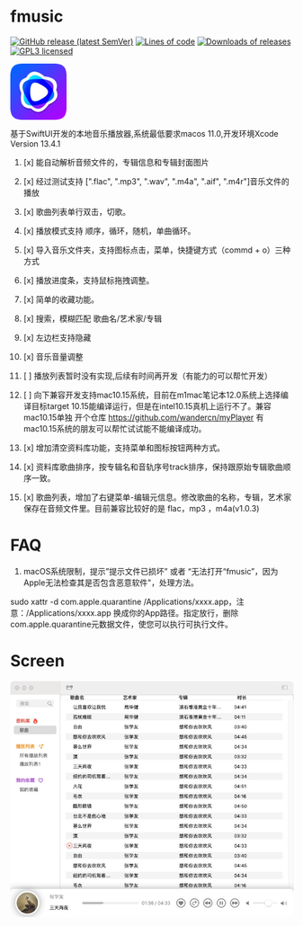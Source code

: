 # fmusic
[![GitHub release (latest SemVer)](https://img.shields.io/github/v/release/wandercn/fmusic?color=peru)](https://github.com/wandercn/fmusic/releases/latest)
[![Lines of code](https://img.shields.io/tokei/lines/github/wandercn/fmusic.svg?color=beige)](#)
[![Downloads of releases](https://img.shields.io/github/downloads/wandercn/fmusic/total.svg?color=lavender)](https://github.com/wandercn/fmusic/releases/latest)
[![GPL3 licensed](https://img.shields.io/github/license/wandercn/fmusic.svg)](./LICENSE)


 <img src="logo/logo.png" width = "100" height = "100" alt="HiPoster" align=center />
 

基于SwiftUI开发的本地音乐播放器,系统最低要求macos 11.0,开发环境Xcode Version 13.4.1 
1. [x] 能自动解析音频文件的，专辑信息和专辑封面图片
2. [x] 经过测试支持 [".flac", ".mp3", ".wav", ".m4a", ".aif", ".m4r"]音乐文件的播放
3. [x] 歌曲列表单行双击，切歌。
4. [x] 播放模式支持 顺序，循环，随机，单曲循环。
5. [x] 导入音乐文件夹，支持图标点击，菜单，快捷键方式（commd + o）三种方式
6. [x] 播放进度条，支持鼠标拖拽调整。
7. [x] 简单的收藏功能。
8. [x] 搜索，模糊匹配 歌曲名/艺术家/专辑
9. [x] 左边栏支持隐藏
10. [x] 音乐音量调整
11. [ ] 播放列表暂时没有实现,后续有时间再开发（有能力的可以帮忙开发）
12. [ ] 向下兼容开发支持mac10.15系统，目前在m1mac笔记本12.0系统上选择编译目标target 10.15能编译运行，但是在intel10.15真机上运行不了。兼容mac10.15单独 开个仓库 https://github.com/wandercn/myPlayer 有mac10.15系统的朋友可以帮忙试试能不能编译成功。

13. [x] 增加清空资料库功能，支持菜单和图标按钮两种方式。

14. [x] 资料库歌曲排序，按专辑名和音轨序号track排序，保持跟原始专辑歌曲顺序一致。
15. [x] 歌曲列表，增加了右键菜单-编辑元信息。修改歌曲的名称，专辑，艺术家保存在音频文件里。目前兼容比较好的是 flac，mp3 ，m4a(v1.0.3)

# FAQ

1. macOS系统限制，提示”提示文件已损坏” 或者 “无法打开“fmusic”，因为Apple无法检查其是否包含恶意软件"，处理方法。

sudo xattr -d com.apple.quarantine /Applications/xxxx.app，注意：/Applications/xxxx.app 换成你的App路径。指定放行，删除com.apple.quarantine元数据文件，使您可以执行可执行文件。

# Screen

![](logo/player.jpg)
